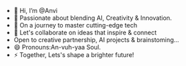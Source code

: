 - 👋 Hi, I’m @Anvi
- 👀 Passionate about blending AI, Creativity & Innovation.
- 🌱 On a journey to master cutting-edge tech
- 💞️ Let's collaborate on ideas that inspire & connect
- Open to creative partnership, AI projects & brainstoming...
- 😄 Pronouns:An-vuh-yaa Soul.
- ⚡ Together, Lets's shape a brighter future!                    

<!---
Anvayasoul/Anvayasoul is a ✨ special ✨ repository because its `README.md` (this file) appears on your GitHub profile.
You can click the Preview link to take a look at your changes.
--->
